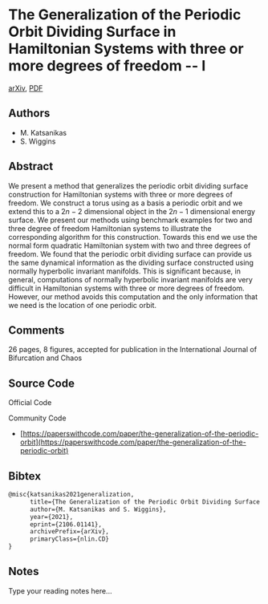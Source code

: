 
# The Generalization of the Periodic Orbit Dividing Surface in Hamiltonian Systems with three or more degrees of freedom -- I

[arXiv](https://arxiv.org/abs/2106.01141), [PDF](https://arxiv.org/pdf/2106.01141.pdf)

## Authors

- M. Katsanikas
- S. Wiggins

## Abstract

We present a method that generalizes the periodic orbit dividing surface construction for Hamiltonian systems with three or more degrees of freedom. We construct a torus using as a basis a periodic orbit and we extend this to a $2n-2$ dimensional object in the $2n-1$ dimensional energy surface. We present our methods using benchmark examples for two and three degree of freedom Hamiltonian systems to illustrate the corresponding algorithm for this construction. Towards this end we use the normal form quadratic Hamiltonian system with two and three degrees of freedom. We found that the periodic orbit dividing surface can provide us the same dynamical information as the dividing surface constructed using normally hyperbolic invariant manifolds. This is significant because, in general, computations of normally hyperbolic invariant manifolds are very difficult in Hamiltonian systems with three or more degrees of freedom. However, our method avoids this computation and the only information that we need is the location of one periodic orbit.

## Comments

26 pages, 8 figures, accepted for publication in the International Journal of Bifurcation and Chaos

## Source Code

Official Code



Community Code

- [https://paperswithcode.com/paper/the-generalization-of-the-periodic-orbit](https://paperswithcode.com/paper/the-generalization-of-the-periodic-orbit)

## Bibtex

```tex
@misc{katsanikas2021generalization,
      title={The Generalization of the Periodic Orbit Dividing Surface in Hamiltonian Systems with three or more degrees of freedom -- I}, 
      author={M. Katsanikas and S. Wiggins},
      year={2021},
      eprint={2106.01141},
      archivePrefix={arXiv},
      primaryClass={nlin.CD}
}
```

## Notes

Type your reading notes here...


